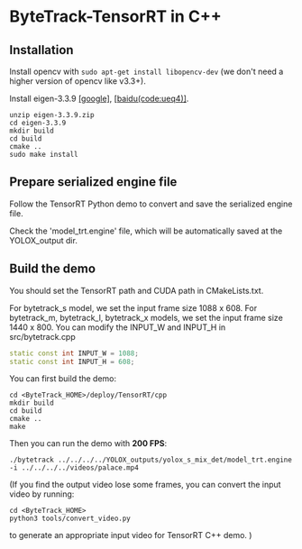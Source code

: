 # ByteTrack-TensorRT in C++

## Installation

Install opencv with ```sudo apt-get install libopencv-dev``` (we don't need a higher version of opencv like v3.3+).

Install eigen-3.3.9 [[google]](https://drive.google.com/file/d/1rqO74CYCNrmRAg8Rra0JP3yZtJ-rfket/view?usp=sharing), [[baidu(code:ueq4)]](https://pan.baidu.com/s/15kEfCxpy-T7tz60msxxExg).

```shell
unzip eigen-3.3.9.zip
cd eigen-3.3.9
mkdir build
cd build
cmake ..
sudo make install
```

## Prepare serialized engine file

Follow the TensorRT Python demo to convert and save the serialized engine file.

Check the 'model_trt.engine' file, which will be automatically saved at the YOLOX_output dir.

## Build the demo

You should set the TensorRT path and CUDA path in CMakeLists.txt.

For bytetrack_s model, we set the input frame size 1088 x 608. For bytetrack_m, bytetrack_l, bytetrack_x models, we set the input frame size 1440 x 800. You can modify the INPUT_W and INPUT_H in src/bytetrack.cpp

```c++
static const int INPUT_W = 1088;
static const int INPUT_H = 608;
```

You can first build the demo:

```shell
cd <ByteTrack_HOME>/deploy/TensorRT/cpp
mkdir build
cd build
cmake ..
make
```

Then you can run the demo with **200 FPS**:

```shell
./bytetrack ../../../../YOLOX_outputs/yolox_s_mix_det/model_trt.engine -i ../../../../videos/palace.mp4
```

(If you find the output video lose some frames, you can convert the input video by running:

```shell
cd <ByteTrack_HOME>
python3 tools/convert_video.py
```
to generate an appropriate input video for TensorRT C++ demo. )


